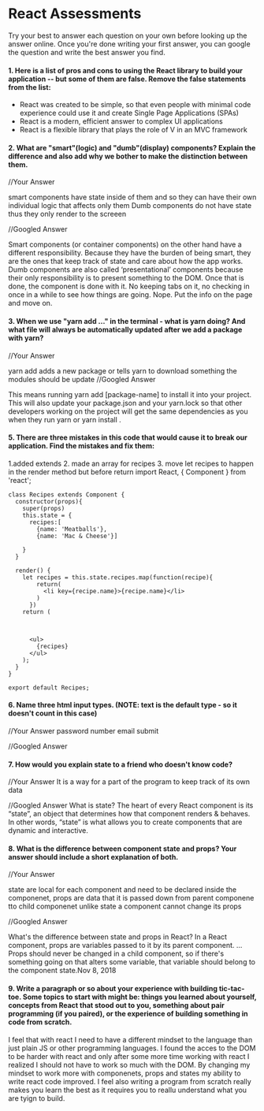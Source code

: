 # React Assessments

Try your best to answer each question on your own before looking up the answer online. Once you're done writing your first answer, you can google the question and write the best answer you find.

#### 1. Here is a list of pros and cons to using the React library to build your application -- but some of them are false. Remove the false statements from the list:

- React was created to be simple, so that even people with minimal code experience could use it and create Single Page Applications (SPAs)
- React is a modern, efficient answer to complex UI applications
- React is a flexible library that plays the role of V in an MVC framework

 
 #### 2. What are "smart"(logic) and "dumb"(display) components? Explain the difference and also add why we bother to make the distinction between them.
 
 
 //Your Answer
 
 smart components have state inside of them and so they can have their own individual logic that affects only them 
 Dumb components do not have state thus they only render to the screeen 
 
 //Googled Answer
 
 Smart components (or container components) on the other hand have a different responsibility. Because they have the burden of being smart, they are the ones that keep track of state and care about how the app works.
 Dumb components are also called ‘presentational’ components because their only responsibility is to present something to the DOM. Once that is done, the component is done with it. No keeping tabs on it, no checking in once in a while to see how things are going. Nope. Put the info on the page and move on.
 
#### 3. When we use "yarn add ..." in the terminal - what is yarn doing? And what file will always be automatically updated after we add a package with yarn?
 
 
 //Your Answer
 
 yarn add adds a new package or tells yarn to download something the modules should be update 
 //Googled Answer
 
 This means running yarn add [package-name] to install it into your project. This will also update your package.json and your yarn.lock so that other developers working on the project will get the same dependencies as you when they run yarn or yarn install .
#### 5. There are three mistakes in this code that would cause it to break our application. Find the mistakes and fix them:

1.added extends
2. made an array for recipes
3. move let recipes to happen in the render method but before return 
    import React, { Component } from 'react';
    
    class Recipes extends Component {
      constructor(props){
        super(props)
        this.state = {
          recipes:[ 
            {name: 'Meatballs'},
            {name: 'Mac & Cheese'}]
      
        }
      }

      render() {
        let recipes = this.state.recipes.map(function(recipe){
            return(
              <li key={recipe.name}>{recipe.name}</li>
            )
          })
        return (
    
          
    
          <ul>
            {recipes}
          </ul>
        );
      }
    }

    export default Recipes;

#### 6. Name three html input types. (NOTE: text is the default type - so it doesn't count in this case)
 
 //Your Answer
 password
 number
 email
 submit
 
 //Googled Answer
 
 
 #### 7. How would you explain state to a friend who doesn't know code?
 
 //Your Answer
 It is a way for a part of the program to keep track of its own data 
 
 //Googled Answer
 What is state? The heart of every React component is its “state”, an object that determines how that component renders & behaves. In other words, “state” is what allows you to create components that are dynamic and interactive.
 
 #### 8. What is the difference between component state and props? Your answer should include a short explanation of both.
 
 
 //Your Answer
 
 state are local for each component and need to be declared inside the componenet, props are data that it is passed down from parent componene tto child componenet
 unlike state a component cannot change its props
 
 //Googled Answer
 
   What's the difference between state and props in React? In a React component, props are variables passed to it by its parent component. ... Props should never be changed in a child component, so if there's something going on that alters some variable, that variable should belong to the component state.Nov 8, 2018
#### 9. Write a paragraph or so about your experience with building tic-tac-toe. Some topics to start with might be: things you learned about yourself, concepts from React that stood out to you, something about pair programming (if you paired), or the experience of building something in code from scratch.

I feel that with react I need to have a different mindset to the language than just plain JS or other programming languages. I found the acces to the DOM to be harder with react and only after some more time working with react I realized I should not have to work so much with the DOM.
By changing my mindset to work more with componenets, props and states my ability to write react code improved. 
I feel also writing a program from scratch really makes you learn the best as it requires you to reallu understand what you are tyign to build. 
